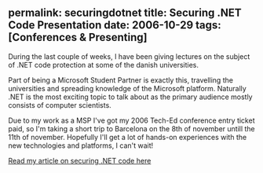 permalink: securingdotnet
title: Securing .NET Code Presentation
date: 2006-10-29
tags: [Conferences & Presenting]
---
During the last couple of weeks, I have been giving lectures on the subject of .NET code protection at some of the danish universities.

Part of being a Microsoft Student Partner is exactly this, travelling the universities and spreading knowledge of the Microsoft platform. Naturally .NET is the most exciting topic to talk about as the primary audience mostly consists of computer scientists.

Due to my work as a MSP I've got my 2006 Tech-Ed conference entry ticket paid, so I'm taking a short trip to Barcelona on the 8th of november untill the 11th of november. Hopefully I'll get a lot of hands-on experiences with the new technologies and platforms, I can't wait!

[Read my article on securing .NET code here](http://www.improve.dk/articles/dotnet/securing-dotnet-code/)
